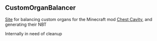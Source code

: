 ## CustomOrganBalancer
<a href="https://a5tr0spud.github.io/CustomOrganBalancer">Site</a> for balancing custom organs for the Minecraft mod <a href="https://github.com/Tigereye504/chestcavity">Chest Cavity</a>, and generating their NBT

Internally in need of cleanup
